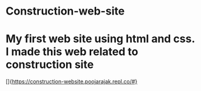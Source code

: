 # Construction-web-site


# My first web site using html and css. I made this web related to construction site 
[]{https://construction-website.poojarajak.repl.co/#}
